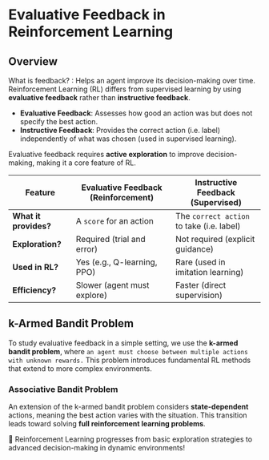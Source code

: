 # Evaluative Feedback in Reinforcement Learning

## Overview  
What is feedback? : Helps an agent improve its decision-making over time.
Reinforcement Learning (RL) differs from supervised learning by using **evaluative feedback** rather than **instructive feedback**.  

- **Evaluative Feedback**: Assesses how good an action was but does not specify the best action.  
- **Instructive Feedback**: Provides the correct action (i.e. label) independently of what was chosen (used in supervised learning).  

Evaluative feedback requires **active exploration** to improve decision-making, making it a core feature of RL.  

| Feature            | Evaluative Feedback (Reinforcement) | Instructive Feedback (Supervised) |
|--------------------|----------------------------------|-----------------------------------|
| **What it provides?** | A `score` for an action | The `correct action` to take (i.e. label)     |
| **Exploration?**   | Required (trial and error) | Not required (explicit guidance)  |
| **Used in RL?**   | Yes (e.g., Q-learning, PPO) | Rare (used in imitation learning) |
| **Efficiency?** | Slower (agent must explore) | Faster (direct supervision)       |

## k-Armed Bandit Problem  

To study evaluative feedback in a simple setting, we use the **k-armed bandit problem**, where `an agent must choose between multiple actions with unknown rewards.`
This problem introduces fundamental RL methods that extend to more complex environments.  

### Associative Bandit Problem  

An extension of the k-armed bandit problem considers **state-dependent** actions, meaning the best action varies with the situation. This transition leads toward solving **full reinforcement learning problems**.  

🚀 Reinforcement Learning progresses from basic exploration strategies to advanced decision-making in dynamic environments!
